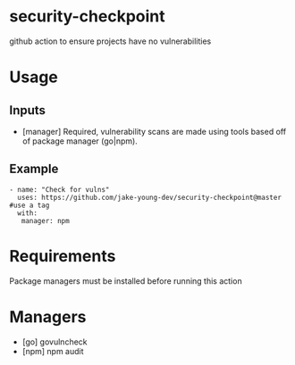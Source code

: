 # security-checkpoint
github action to ensure projects have no vulnerabilities

# Usage
## Inputs
 - [manager] Required, vulnerability scans are made using tools based off of package manager (go|npm).
## Example
```
- name: "Check for vulns"
  uses: https://github.com/jake-young-dev/security-checkpoint@master #use a tag
  with:
   manager: npm
```

# Requirements
Package managers must be installed before running this action

# Managers
- [go] govulncheck
- [npm] npm audit

